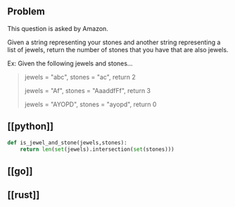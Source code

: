 ## Problem

This question is asked by Amazon.

Given a string representing your stones and another string representing a list of jewels, return the number of stones that you have that are also jewels.

Ex: Given the following jewels and stones...

> jewels = "abc", stones = "ac", return 2
>
> jewels = "Af", stones = "AaaddfFf", return 3
>
> jewels = "AYOPD", stones = "ayopd", return 0

## [[python]]

```python
def is_jewel_and_stone(jewels,stones):
    return len(set(jewels).intersection(set(stones)))
```

## [[go]]

## [[rust]]

